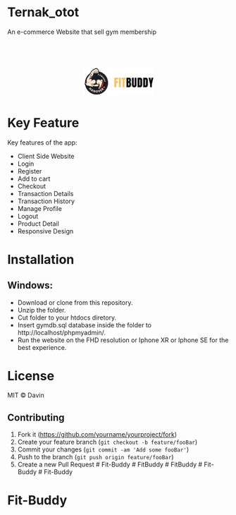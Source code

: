 # Ternak_otot
An e-commerce Website that sell gym membership

<h1 align="center">
  <br>
  <img src="https://github.com/Pratik-2805/FitBuddy/blob/main/Image/logo1.png" alt="Foco" width="160">
</h1>

# Key Feature
Key features of the app:
- Client Side Website
- Login
- Register
- Add to cart
- Checkout
- Transaction Details
- Transaction History
- Manage Profile
- Logout
- Product Detail
- Responsive Design

# Installation
## Windows:
- Download or clone from this repository.
- Unzip the folder.
- Cut folder to your htdocs diretory.
- Insert gymdb.sql database inside the folder to http://localhost/phpmyadmin/.
- Run the website on the FHD resolution or Iphone XR or Iphone SE for the best experience.

# License
MIT  © Davin

## Contributing

1. Fork it (<https://github.com/yourname/yourproject/fork>)
2. Create your feature branch (`git checkout -b feature/fooBar`)
3. Commit your changes (`git commit -am 'Add some fooBar'`)
4. Push to the branch (`git push origin feature/fooBar`)
5. Create a new Pull Request
#   F i t - B u d d y 
 
 #   F i t B u d d y 
 
 #   F i t B u d d y 
 
 #   F i t - B u d d y 
 
 # Fit-Buddy
# Fit-Buddy
